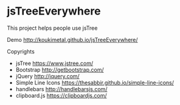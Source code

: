 # jsTreeEverywhere
This project helps people use jsTree

Demo http://koukimetal.github.io/jsTreeEverywhere/

Copyrights
* jsTree https://www.jstree.com/
* Bootstrap http://getbootstrap.com/
* jQuery http://jquery.com/
* Simple Line Icons https://thesabbir.github.io/simple-line-icons/
* handlebars http://handlebarsjs.com/
* clipboard.js https://clipboardjs.com/
